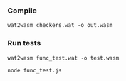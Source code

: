 ### Compile
`wat2wasm checkers.wat -o out.wasm`

### Run tests

`wat2wasm func_test.wat -o test.wasm`

`node func_test.js`

